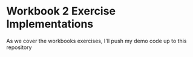 # Workbook 2 Exercise Implementations

As we cover the workbooks exercises, I'll push my demo code up to this repository
